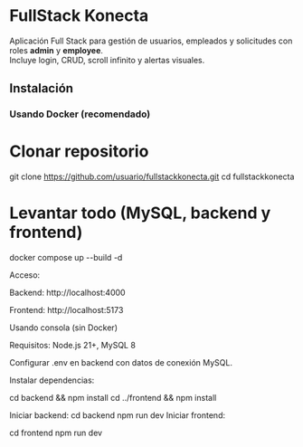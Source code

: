 #  FullStack Konecta

Aplicación Full Stack para gestión de usuarios, empleados y solicitudes con roles **admin** y **employee**.  
Incluye login, CRUD, scroll infinito y alertas visuales.

##  Instalación

###  Usando Docker (recomendado)

# Clonar repositorio
git clone https://github.com/usuario/fullstackkonecta.git
cd fullstackkonecta

# Levantar todo (MySQL, backend y frontend)
docker compose up --build -d

Acceso:

Backend: http://localhost:4000

Frontend: http://localhost:5173

Usando consola (sin Docker)

Requisitos: Node.js 21+, MySQL 8

Configurar .env en backend con datos de conexión MySQL.

Instalar dependencias:

cd backend && npm install
cd ../frontend && npm install

Iniciar backend:
cd backend
npm run dev
Iniciar frontend:


cd frontend
npm run dev

